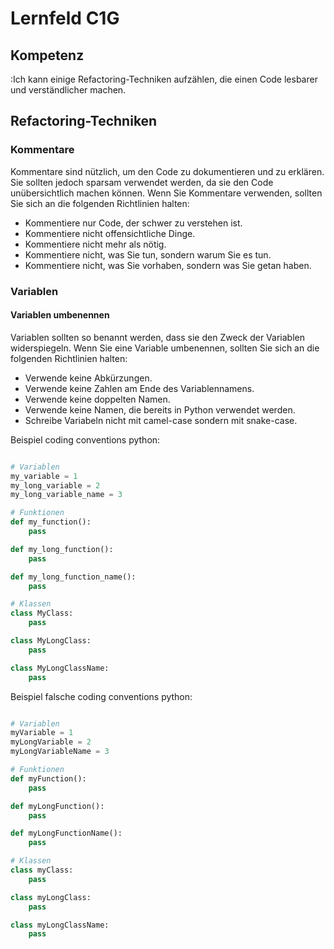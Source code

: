 # Lernfeld C1G

## Kompetenz
:Ich kann einige Refactoring-Techniken aufzählen, die einen Code lesbarer und verständlicher machen.

## Refactoring-Techniken

### Kommentare
Kommentare sind nützlich, um den Code zu dokumentieren und zu erklären. Sie sollten jedoch sparsam verwendet werden, da sie den Code unübersichtlich machen können. Wenn Sie Kommentare verwenden, sollten Sie sich an die folgenden Richtlinien halten:

- Kommentiere nur Code, der schwer zu verstehen ist.
- Kommentiere nicht offensichtliche Dinge.
- Kommentiere nicht mehr als nötig.
- Kommentiere nicht, was Sie tun, sondern warum Sie es tun.
- Kommentiere nicht, was Sie vorhaben, sondern was Sie getan haben.

### Variablen

#### Variablen umbenennen
Variablen sollten so benannt werden, dass sie den Zweck der Variablen widerspiegeln. Wenn Sie eine Variable umbenennen, sollten Sie sich an die folgenden Richtlinien halten:

- Verwende keine Abkürzungen.
- Verwende keine Zahlen am Ende des Variablennamens.
- Verwende keine doppelten Namen.
- Verwende keine Namen, die bereits in Python verwendet werden.
- Schreibe Variabeln nicht mit camel-case sondern mit snake-case.

Beispiel coding conventions python:
```python

# Variablen
my_variable = 1
my_long_variable = 2
my_long_variable_name = 3

# Funktionen
def my_function():
    pass

def my_long_function():
    pass

def my_long_function_name():
    pass

# Klassen
class MyClass:
    pass

class MyLongClass:
    pass

class MyLongClassName:
    pass

```

Beispiel falsche coding conventions python:
```python

# Variablen
myVariable = 1
myLongVariable = 2
myLongVariableName = 3

# Funktionen
def myFunction():
    pass

def myLongFunction():
    pass

def myLongFunctionName():
    pass

# Klassen
class myClass:
    pass

class myLongClass:
    pass

class myLongClassName:
    pass
```